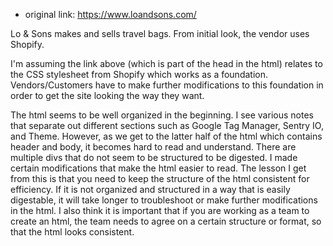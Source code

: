 * original link: https://www.loandsons.com/

Lo & Sons makes and sells travel bags. From initial look, the vendor uses Shopify.
<!--link href="//cdn.shopify.com/s/files/1/2185/1497/t/45/assets/lo.css?v=8877822281948985194" rel="stylesheet" type="text/css" media="all"/-->
I'm assuming the link above (which is part of the head in the html) relates to the CSS stylesheet from Shopify which works as a foundation. Vendors/Customers have to make further modifications to this foundation in order to get the site looking the way they want.

The html seems to be well organized in the beginning. I see various notes that separate out different sections such as Google Tag Manager, Sentry IO, and Theme. However, as we get to the latter half of the html which contains header and body, it becomes hard to read and understand. There are multiple divs that do not seem to be structured to be digested. I made certain modifications that make the html easier to read. The lesson I get from this is that you need to keep the structure of the html consistent for efficiency. If it is not organized and structured in a way that is easily digestable, it will take longer to troubleshoot or make further modifications in the html. I also think it is important that if you are working as a team to create an html, the team needs to agree on a certain structure or format, so that the html looks consistent.







